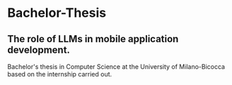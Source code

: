 # Bachelor-Thesis
## The role of LLMs in mobile application development.
Bachelor's thesis in Computer Science at the University of Milano-Bicocca based on the internship carried out.
